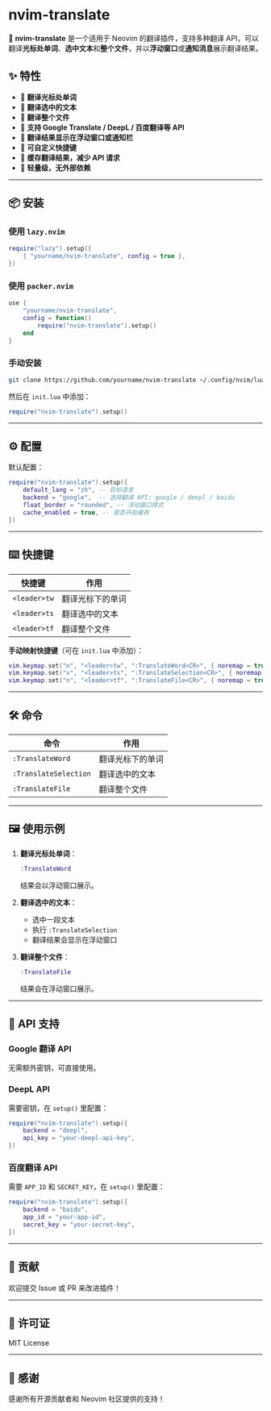 # nvim-translate

🚀 **nvim-translate** 是一个适用于 Neovim 的翻译插件，支持多种翻译 API，可以翻译**光标处单词**、**选中文本**和**整个文件**，并以**浮动窗口**或**通知消息**展示翻译结果。

## ✨ 特性
- 📌 **翻译光标处单词**
- 📌 **翻译选中的文本**
- 📌 **翻译整个文件**
- 📌 **支持 Google Translate / DeepL / 百度翻译等 API**
- 📌 **翻译结果显示在浮动窗口或通知栏**
- 📌 **可自定义快捷键**
- 📌 **缓存翻译结果，减少 API 请求**
- 📌 **轻量级，无外部依赖**

---

## 📦 安装

### 使用 `lazy.nvim`
```lua
require("lazy").setup({
    { "yourname/nvim-translate", config = true },
})
```

### 使用 `packer.nvim`
```lua
use {
    "yourname/nvim-translate",
    config = function()
        require("nvim-translate").setup()
    end
}
```

### 手动安装
```bash
git clone https://github.com/yourname/nvim-translate ~/.config/nvim/lua/nvim-translate
```
然后在 `init.lua` 中添加：
```lua
require("nvim-translate").setup()
```

---

## ⚙️ 配置
默认配置：
```lua
require("nvim-translate").setup({
    default_lang = "zh", -- 目标语言
    backend = "google",  -- 选择翻译 API: google / deepl / baidu
    float_border = "rounded", -- 浮动窗口样式
    cache_enabled = true, -- 是否开启缓存
})
```

---

## ⌨️ 快捷键

| 快捷键 | 作用 |
|---------|------------------|
| `<leader>tw` | 翻译光标下的单词 |
| `<leader>ts` | 翻译选中的文本 |
| `<leader>tf` | 翻译整个文件 |

**手动映射快捷键**（可在 `init.lua` 中添加）：
```lua
vim.keymap.set("n", "<leader>tw", ":TranslateWord<CR>", { noremap = true, silent = true })
vim.keymap.set("v", "<leader>ts", ":TranslateSelection<CR>", { noremap = true, silent = true })
vim.keymap.set("n", "<leader>tf", ":TranslateFile<CR>", { noremap = true, silent = true })
```

---

## 🛠️ 命令
| 命令 | 作用 |
|-------------------|------------------|
| `:TranslateWord` | 翻译光标下的单词 |
| `:TranslateSelection` | 翻译选中的文本 |
| `:TranslateFile` | 翻译整个文件 |

---

## 🖼️ 使用示例

1. **翻译光标处单词**：
   ```lua
   :TranslateWord
   ```
   结果会以浮动窗口展示。

2. **翻译选中的文本**：
   - 选中一段文本
   - 执行 `:TranslateSelection`
   - 翻译结果会显示在浮动窗口

3. **翻译整个文件**：
   ```lua
   :TranslateFile
   ```
   结果会在浮动窗口展示。

---

## 📜 API 支持

### **Google 翻译 API**
无需额外密钥，可直接使用。

### **DeepL API**
需要密钥，在 `setup()` 里配置：
```lua
require("nvim-translate").setup({
    backend = "deepl",
    api_key = "your-deepl-api-key",
})
```

### **百度翻译 API**
需要 `APP_ID` 和 `SECRET_KEY`，在 `setup()` 里配置：
```lua
require("nvim-translate").setup({
    backend = "baidu",
    app_id = "your-app-id",
    secret_key = "your-secret-key",
})
```

---

## 📝 贡献
欢迎提交 Issue 或 PR 来改进插件！

---

## 📃 许可证
MIT License

---

## 🌟 感谢
感谢所有开源贡献者和 Neovim 社区提供的支持！


